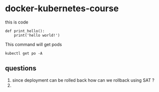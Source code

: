 # docker-kubernetes-course

this is code

```
def print_hello():
    print('hello world!')
```

This command will get pods

```
kubectl get po -A
```

## questions

1. since deployment can be rolled back how can we rollback using SAT ?
2.
